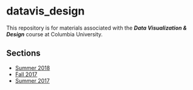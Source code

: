 # datavis_design
This repository is for materials associated with the ***Data Visualization &amp; Design*** course at Columbia University.

## Sections
* [Summer 2018](https://github.com/emilyfuhrman/datavis_design/tree/master/2018_Summer)
* [Fall 2017](https://github.com/emilyfuhrman/datavis_design/tree/master/2017_Fall)
* [Summer 2017](https://github.com/emilyfuhrman/datavis_design/tree/master/2017_Summer)